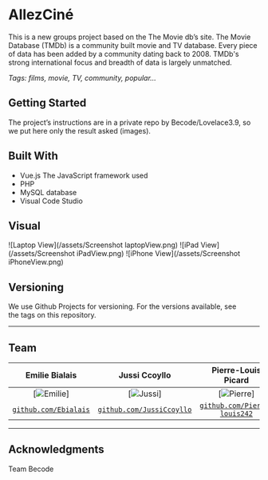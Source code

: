 # AllezCiné

This is a new groups project based on the The Movie db’s site. The Movie Database (TMDb) is a community built movie and TV database. Every piece of data has been added by a community dating back to 2008. TMDb's strong international focus and breadth of data is largely unmatched.

*Tags: films, movie, TV, community, popular…*

## Getting Started

The project’s instructions are in a private repo by Becode/Lovelace3.9, so we put here only the result asked (images).

## Built With
- Vue.js  The JavaScript framework used
- PHP
- MySQL  database
- Visual Code Studio

## Visual

![Laptop View](/assets/Screenshot  laptopView.png)
![iPad View](/assets/Screenshot  iPadView.png)
![iPhone View](/assets/Screenshot  iPhoneView.png)

## Versioning
We use Github Projects for versioning. For the versions available, see the tags on this repository.

---

## Team


| Emilie Bialais | Jussi Ccoyllo | Pierre-Louis Picard |
| :---: |:---:| :---:|
| [![Emilie](https://avatars2.githubusercontent.com/u/46483146?s=200&v=4)]| [![Jussi](https://avatars1.githubusercontent.com/u/46483286?s=200&v=4)] | [![Pierre](https://avatars0.githubusercontent.com/u/46487566?s=200&v=4)] |
| <a href="https://github.com/Ebialais" target="_blank">`github.com/Ebialais`</a> | <a href="https://github.com/JussiCcoyllo" target="_blank">`github.com/JussiCcoyllo`</a> | <a href="https://github.com/Pierre-louis242" target="_blank">`github.com/Pierre-louis242`</a> |

---

## Acknowledgments

Team Becode
